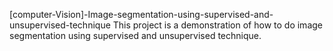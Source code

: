 [computer-Vision]-Image-segmentation-using-supervised-and-unsupervised-technique
This project is a demonstration of how to do image segmentation using supervised and unsupervised technique.
